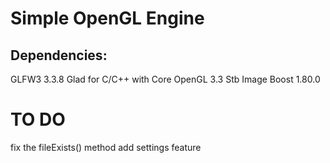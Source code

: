 # Simple OpenGL Engine

## Dependencies:
GLFW3 3.3.8
Glad for C/C++ with Core OpenGL 3.3
Stb Image
Boost 1.80.0


# TO DO
fix the fileExists() method
add settings feature